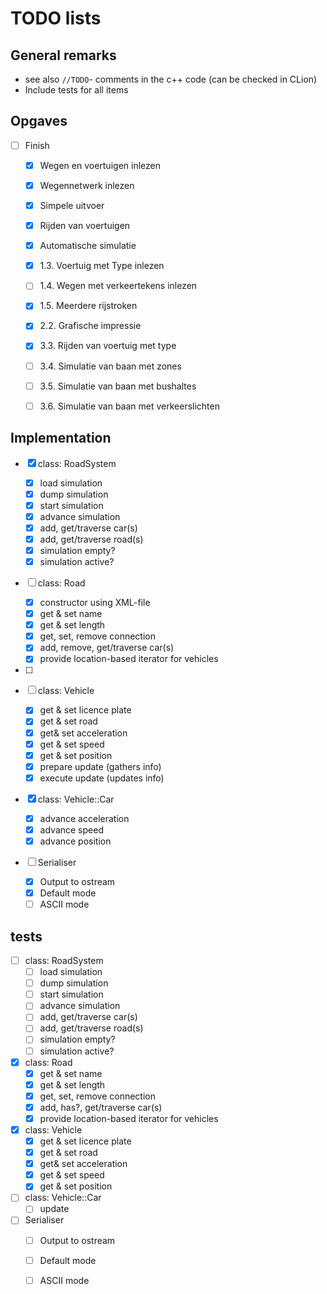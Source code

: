 # TODO lists

## General remarks
- see also `//TODO`- comments in the c++ code (can be checked in CLion)
- Include tests for all items

## Opgaves
- [ ] Finish
	- [x] Wegen en voertuigen inlezen
	- [x] Wegennetwerk inlezen
	- [x] Simpele uitvoer
	- [x] Rijden van voertuigen
	- [x] Automatische simulatie

	- [x] 1.3. Voertuig met Type inlezen
	- [ ] 1.4. Wegen met verkeertekens inlezen
	- [x] 1.5. Meerdere rijstroken
	- [x] 2.2. Grafische impressie
	- [x] 3.3. Rijden van voertuig met type
	- [ ] 3.4. Simulatie van baan met zones
	- [ ] 3.5. Simulatie van baan met bushaltes
	- [ ] 3.6. Simulatie van baan met verkeerslichten

## Implementation
- [x] class: RoadSystem
	- [x] load simulation
	- [x] dump simulation
	- [x] start simulation
	- [x] advance simulation
	- [x] add, get/traverse car(s)
	- [x] add, get/traverse road(s)
	- [x] simulation empty?
	- [x] simulation active?

- [ ] class: Road
	- [x] constructor using XML-file
	- [x] get & set name
	- [x] get & set length
	- [x] get, set, remove connection
	- [x] add, remove, get/traverse car(s)
	- [x] provide location-based iterator for vehicles
- [ ]

- [ ] class: Vehicle
	- [x] get & set licence plate
	- [x] get & set road
	- [x] get& set acceleration
	- [x] get & set speed
	- [x] get & set position
	- [x] prepare update (gathers info)
	- [x] execute update (updates info)

- [x] class: Vehicle::Car
	- [x] advance acceleration
	- [x] advance speed
	- [x] advance position

- [ ] Serialiser
 	- [x] Output to ostream
 	- [x] Default mode
 	- [ ] ASCII mode

## tests
- [ ] class: RoadSystem
	- [ ] load simulation
	- [ ] dump simulation
	- [ ] start simulation
	- [ ] advance simulation
	- [ ] add, get/traverse car(s)
	- [ ] add, get/traverse road(s)
	- [ ] simulation empty?
	- [ ] simulation active?

- [x] class: Road
	- [x] get & set name
	- [x] get & set length
	- [x] get, set, remove connection
	- [x] add, has?, get/traverse car(s)
	- [x] provide location-based iterator for vehicles

- [x] class: Vehicle
	- [x] get & set licence plate
	- [x] get & set road
	- [x] get& set acceleration
	- [x] get & set speed
	- [x] get & set position

- [ ] class: Vehicle::Car
	- [ ] update

- [ ] Serialiser
	- [ ] Output to ostream
	- [ ] Default mode
	- [ ] ASCII mode
	
